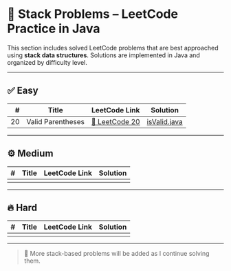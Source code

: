 # 🥞 Stack Problems – LeetCode Practice in Java

This section includes solved LeetCode problems that are best approached using **stack data structures**. Solutions are implemented in Java and organized by difficulty level.

---

## ✅ Easy

| #  | Title              | LeetCode Link                                                        | Solution                             |
|---:|--------------------|-----------------------------------------------------------------------|--------------------------------------|
| 20 | Valid Parentheses  | [🔗 LeetCode 20](https://leetcode.com/problems/valid-parentheses/)    | [isValid.java](easy/isValid.java)    |

---

## ⚙️ Medium

| #  | Title | LeetCode Link | Solution |
|---:|-------|----------------|----------|
|     |       |                |          |

---

## 🔥 Hard

| #  | Title | LeetCode Link | Solution |
|---:|-------|----------------|----------|
|     |       |                |          |

---

> 📌 More stack-based problems will be added as I continue solving them.